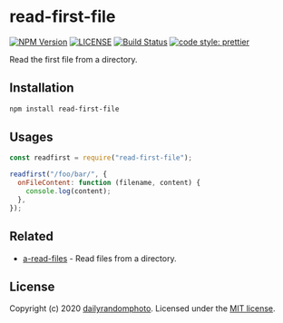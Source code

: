 # read-first-file

[![NPM Version][npm-version-image]][npm-url]
[![LICENSE][license-image]][license-url]
[![Build Status][travis-image]][travis-url]
[![code style: prettier][code-style-prettier-image]][code-style-prettier-url]

Read the first file from a directory.

## Installation

```sh
npm install read-first-file
```

## Usages

```js
const readfirst = require("read-first-file");

readfirst("/foo/bar/", {
  onFileContent: function (filename, content) {
    console.log(content);
  },
});
```

## Related

- [a-read-files](https://github.com/dailyrandomphoto/a-read-files) - Read files from a directory.

## License

Copyright (c) 2020 [dailyrandomphoto][my-url]. Licensed under the [MIT license][license-url].

[my-url]: https://github.com/dailyrandomphoto
[npm-url]: https://www.npmjs.com/package/read-first-file
[travis-url]: https://travis-ci.org/dailyrandomphoto/read-first-file
[license-url]: LICENSE
[code-style-prettier-url]: https://github.com/prettier/prettier
[npm-downloads-image]: https://img.shields.io/npm/dm/read-first-file
[npm-version-image]: https://img.shields.io/npm/v/read-first-file
[license-image]: https://img.shields.io/npm/l/read-first-file
[travis-image]: https://img.shields.io/travis/dailyrandomphoto/read-first-file
[code-style-prettier-image]: https://img.shields.io/badge/code_style-prettier-ff69b4.svg?style=flat-square
